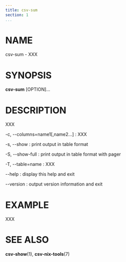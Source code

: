 ```yaml
---
title: csv-sum
section: 1
...
```


# NAME #

csv-sum - XXX

# SYNOPSIS #

**csv-sum** [OPTION]...

# DESCRIPTION #

XXX

-c, --columns=name1[,name2...]
:   XXX

-s, --show
:   print output in table format

-S, --show-full
:   print output in table format with pager

-T, --table=name
:   XXX

--help
:   display this help and exit

--version
:   output version information and exit

# EXAMPLE #

XXX

# SEE ALSO #

**csv-show**(1), **csv-nix-tools**(7)
